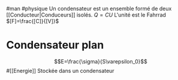 #man #physique 
Un condensateur est un ensemble formé de  deux [[Conducteur|Conduceurs]] isolés.
$Q = CU$
L'unité est le Fahrrad $[F]=\frac{[C]}{[V]}$
# Condensateur plan
$$E=\frac{\sigma}{S\varepsilon_0}$$
#[[Energie]] Stockée dans un condensateur
